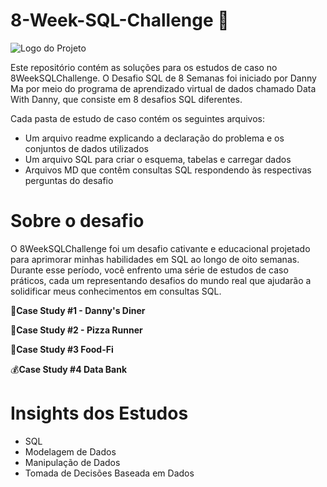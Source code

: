 # 8-Week-SQL-Challenge 🎲
![Logo do Projeto](https://8weeksqlchallenge.com/images/8-week-sql-challenge.png)

Este repositório contém as soluções para os estudos de caso no 8WeekSQLChallenge.
O Desafio SQL de 8 Semanas foi iniciado por Danny Ma por meio do programa de aprendizado virtual de dados chamado Data With Danny, que consiste em 8 desafios SQL diferentes.

Cada pasta de estudo de caso contém os seguintes arquivos:

- Um arquivo readme explicando a declaração do problema e os conjuntos de dados utilizados
- Um arquivo SQL para criar o esquema, tabelas e carregar dados
- Arquivos MD que contêm consultas SQL respondendo às respectivas perguntas do desafio

# Sobre o desafio
O 8WeekSQLChallenge foi um desafio cativante e educacional projetado para aprimorar minhas habilidades em SQL ao longo de oito semanas. Durante esse período, você enfrento uma série de estudos de caso práticos, cada um representando desafios do mundo real que ajudarão a solidificar meus conhecimentos em consultas SQL.

🍜**Case Study #1 - Danny's Diner**

🍕**Case Study #2 - Pizza Runner**

🥑**Case Study #3 Food-Fi**

💰**Case Study #4 Data Bank**

# Insights dos Estudos
- SQL
- Modelagem de Dados
- Manipulação de Dados
- Tomada de Decisões Baseada em Dados
